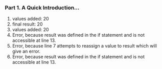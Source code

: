 ### Part 1. A Quick Introduction...

1. values added: 20
2. final result: 20
3. values added: 20
4. Error, because result was defined in the if statement and is not accessible at line 13.
5. Error, because line 7 attempts to reassign a value to result which will give an error.
6. Error, because result was defined in the if statement and is not accessible at line 13.